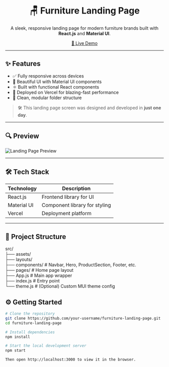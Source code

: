 <h1 align="center">🪑 Furniture Landing Page</h1>

<p align="center">
  A sleek, responsive landing page for modern furniture brands built with <strong>React.js</strong> and <strong>Material UI</strong>.
</p>

<p align="center">
  <a href="https://demo-furniture-landing-page.vercel.app/" target="_blank">
    🔗 Live Demo
  </a>
</p>

---

## ✨ Features

- ✅ Fully responsive across devices
- 🎨 Beautiful UI with Material UI components
- ⚛️ Built with functional React components
- 🚀 Deployed on Vercel for blazing-fast performance
- 🧩 Clean, modular folder structure

> 🛠️ This landing page screen was designed and developed in **just one day**.
---

## 🔍 Preview

![Landing Page Preview](public/screencapture-localhost-5173-2025-06-16-01_17_25.png)  

---

## 🛠 Tech Stack

| Technology     | Description                         |
| -------------- | ----------------------------------- |
| React.js       | Frontend library for UI             |
| Material UI    | Component library for styling       |
| Vercel         | Deployment platform                 |

---

## 📁 Project Structure

src/ <br/>
├── assets/ <br/>
├── layouts/ <br/>
├── components/ # Navbar, Hero, ProductSection, Footer, etc. <br/>
├── pages/ # Home page layout  <br/>
├── App.js # Main app wrapper  <br/>
├── index.js # Entry point  <br/>
└── theme.js # (Optional) Custom MUI theme config



## ⚙️ Getting Started

```bash
# Clone the repository
git clone https://github.com/your-username/furniture-landing-page.git
cd furniture-landing-page

# Install dependencies
npm install

# Start the local development server
npm start

Then open http://localhost:3000 to view it in the browser.
